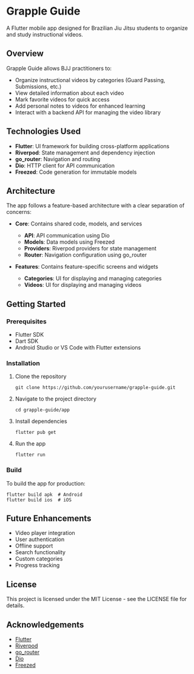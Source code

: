 # Grapple Guide

A Flutter mobile app designed for Brazilian Jiu Jitsu students to organize and study instructional videos.

## Overview

Grapple Guide allows BJJ practitioners to:

- Organize instructional videos by categories (Guard Passing, Submissions, etc.)
- View detailed information about each video
- Mark favorite videos for quick access
- Add personal notes to videos for enhanced learning
- Interact with a backend API for managing the video library

## Technologies Used

- **Flutter**: UI framework for building cross-platform applications
- **Riverpod**: State management and dependency injection
- **go_router**: Navigation and routing
- **Dio**: HTTP client for API communication
- **Freezed**: Code generation for immutable models

## Architecture

The app follows a feature-based architecture with a clear separation of concerns:

- **Core**: Contains shared code, models, and services
  - **API**: API communication using Dio
  - **Models**: Data models using Freezed
  - **Providers**: Riverpod providers for state management
  - **Router**: Navigation configuration using go_router

- **Features**: Contains feature-specific screens and widgets
  - **Categories**: UI for displaying and managing categories
  - **Videos**: UI for displaying and managing videos

## Getting Started

### Prerequisites

- Flutter SDK
- Dart SDK
- Android Studio or VS Code with Flutter extensions

### Installation

1. Clone the repository
   ```
   git clone https://github.com/yourusername/grapple-guide.git
   ```

2. Navigate to the project directory
   ```
   cd grapple-guide/app
   ```

3. Install dependencies
   ```
   flutter pub get
   ```

4. Run the app
   ```
   flutter run
   ```

### Build

To build the app for production:

```
flutter build apk  # Android
flutter build ios  # iOS
```

## Future Enhancements

- Video player integration
- User authentication
- Offline support
- Search functionality
- Custom categories
- Progress tracking

## License

This project is licensed under the MIT License - see the LICENSE file for details.

## Acknowledgements

- [Flutter](https://flutter.dev/)
- [Riverpod](https://riverpod.dev/)
- [go_router](https://pub.dev/packages/go_router)
- [Dio](https://pub.dev/packages/dio)
- [Freezed](https://pub.dev/packages/freezed)
